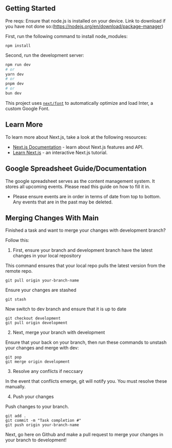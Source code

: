 ## Getting Started

Pre reqs:
Ensure that node.js is installed on your device. Link to download if you have not done so:(https://nodejs.org/en/download/package-manager)

First, run the following command to install node_modules:

```
npm install
```

Second, run the development server:

```bash
npm run dev
# or
yarn dev
# or
pnpm dev
# or
bun dev
```

This project uses [`next/font`](https://nextjs.org/docs/basic-features/font-optimization) to automatically optimize and load Inter, a custom Google Font.
## Learn More

To learn more about Next.js, take a look at the following resources:

- [Next.js Documentation](https://nextjs.org/docs) - learn about Next.js features and API.
- [Learn Next.js](https://nextjs.org/learn) - an interactive Next.js tutorial.


## Google Spreadsheet Guide/Documentation

The google spreadsheet serves as the content management system. It stores all upcoming events. Please read this guide on how to fill it in.

- Please ensure events are in order in terms of date from top to bottom. Any events that are in the past may be deleted.


## Merging Changes With Main

Finished a task and want to merge your changes with development branch?

Follow this:

1. First, ensure your branch and development branch have the latest changes in your local repository

This command ensures that your local repo pulls the latest version from the remote repo.
```
git pull origin your-branch-name
```
Ensure your changes are stashed
```
git stash
```

Now switch to dev branch and ensure that it is up to date
```
git checkout development
git pull origin development
```
2. Next, merge your branch with development

Ensure that your back on your branch, then run these commands to unstash your changes and merge with dev:

```
git pop
git merge origin development
```

3. Resolve any conflicts if neccsary

In the event that conflicts emerge, git will notify you. You must resolve these manually.

4. Push your changes

Push changes to your branch.
```
git add .
git commit -m "Task completion #"
git push origin your-branch-name
```

Next, go here on Github and make a pull request to merge your changes in your branch to development!


 
